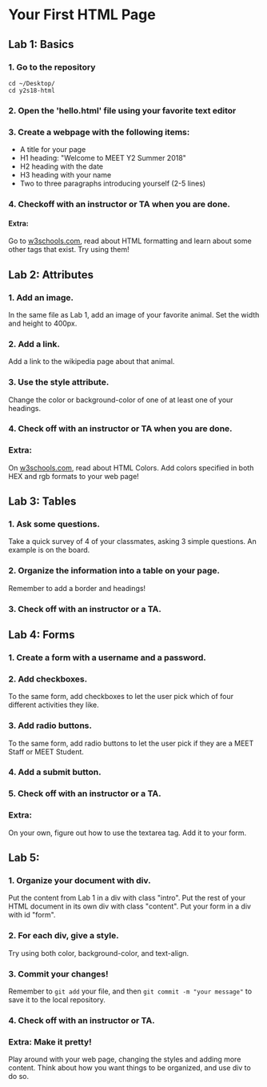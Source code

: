 # Your First HTML Page
## Lab 1: Basics
### 1. Go to the repository

```
cd ~/Desktop/
cd y2s18-html
```

### 2. Open the 'hello.html' file using your favorite text editor

### 3. Create a webpage with the following items:
- A title for your page
- H1 heading: "Welcome to MEET Y2 Summer 2018"
- H2 heading with the date
- H3 heading with your name
- Two to three paragraphs introducing yourself (2-5 lines)

### 4. Checkoff with an instructor or TA when you are done.

#### Extra:
Go to [w3schools.com](https://www.w3schools.com/html/html_formatting.asp), read about HTML formatting and learn about some other tags that exist. Try using them!


## Lab 2: Attributes

### 1. Add an image.
In the same file as Lab 1, add an image of your favorite animal. Set the width and height to 400px.

### 2. Add a link.
Add a link to the wikipedia page about that animal.

### 3. Use the style attribute.
Change the color or background-color of one of at least one of your headings.

### 4. Check off with an instructor or TA when you are done. 

### Extra:
On [w3schools.com](https://www.w3schools.com/html/html_colors.asp), read about HTML Colors. Add colors specified in both HEX and rgb formats to your web page!

## Lab 3: Tables

### 1. Ask some questions.
Take a quick survey of 4 of your classmates, asking 3 simple questions.
An example is on the board.

### 2. Organize the information into a table on your page.
Remember to add a border and headings! 

### 3. Check off with an instructor or a TA.


## Lab 4: Forms

### 1. Create a form with a username and a password.

### 2. Add checkboxes.
To the same form, add checkboxes to let the user pick which of four different activities they like.

### 3. Add radio buttons.
To the same form, add radio buttons to let the user pick if they are a MEET Staff or MEET Student.

### 4. Add a submit button.

### 5. Check off with an instructor or a TA.

### Extra:
On your own, figure out how to use the textarea tag. Add it to your form. 

## Lab 5:

### 1. Organize your document with div.
Put the content from Lab 1 in a div with class "intro".
Put the rest of your HTML document in its own div with class "content".
Put your form in a div with id "form".

### 2. For each div, give a style.
Try using both color, background-color, and text-align.

### 3. Commit your changes!
Remember to `git add` your file, and then `git commit -m "your message"` to save it to the local repository.

### 4. Check off with an instructor or TA.

### Extra: Make it pretty!
Play around with your web page, changing the styles and adding more content. Think about how you want things to be organized, and use div to do so. 










